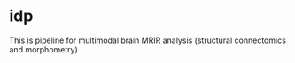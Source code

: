 # idp
This is pipeline for multimodal brain MRIR analysis (structural connectomics and morphometry)
